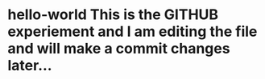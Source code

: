 # hello-world This is the GITHUB experiement and I am editing the file and will make a commit changes later...
